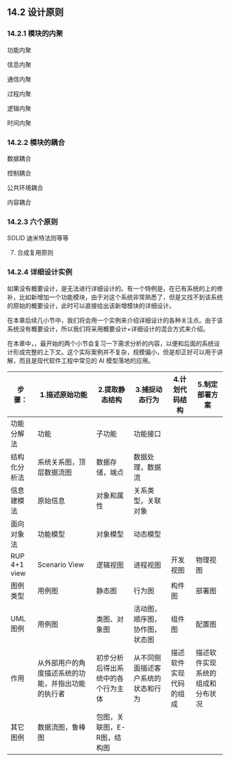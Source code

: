 ## 14.2 设计原则

### 14.2.1 模块的内聚

功能内聚

信息内聚

通信内聚

过程内聚

逻辑内聚

时间内聚

### 14.2.2 模块的耦合

数据耦合

控制耦合

公共环境耦合

内容耦合


### 14.2.3 六个原则
SOLID
迪米特法则等等


7. 合成复用原则

### 14.2.4 详细设计实例

如果没有概要设计，是无法进行详细设计的。有一个特例是，在已有系统的上的修补，比如新增加一个功能模块，由于对这个系统非常熟悉了，但是又找不到该系统的原始的概要设计，此时可以直接给出该新增模块的详细设计。

在本章后续几小节中，我们将会用一个实例来介绍详细设计的各种关注点。由于该系统没有概要设计，所以我们将采用概要设计+详细设计的混合方式来介绍。


在本章中，，最开始的两个小节会复习一下需求分析的内容，以便和后面的系统设计形成完整的上下文。这个实际案例并不复杂，规模偏小，但是却正好可以用于讲解，而且是现代软件工程中常见的 AI 模型落地的应用。



|步骤：|1.描述原始功能|2.提取静态结构|3.捕捉动态行为|4.计划代码结构|5.制定部署方案|
|--|--|--|--|--|--|
|功能分解法|功能|子功能|功能接口|
|结构化分析法|系统关系图，顶层数据流图|数据存储，端点|数据处理，数据流|
|信息建模法|原始信息|对象和属性|关系类型，关联对象|
|面向对象法|功能模型|对象模型|动态模型|
|RUP 4+1 view|Scenario View|逻辑视图|进程视图|开发视图|物理视图|
|图例类型|用例图|静态图|行为图|构件图|部署图|
|UML图例|用例图|类图、对象图|活动图，顺序图，协作图，状态图|组件图|配置图|
|作用|从外部用户的角度描述系统的功能，并指出功能的执行者|初步分析后得出系统中的各个行为主体|从不同侧面描述客户系统的状态和行为|描述软件实现代码的组成|描述软件实现系统的组成和分布状况||
|其它图例|数据流图，鲁棒图|包图，关联图，E-R图，结构图|

